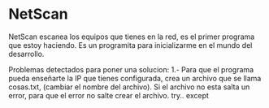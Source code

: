 # NetScan

NetScan escanea los equipos que tienes en la red, es el primer programa que estoy haciendo.
Es un programita para inicializarme en el mundo del desarrollo.

Problemas detectados para poner una solucion:
1.- Para que el programa pueda enseñarte la IP que tienes configurada, crea un archivo que se llama cosas.txt, (cambiar el         nombre del archivo). Si el archivo no esta salta un error, para que el error no salte crear el archivo. try.. except
